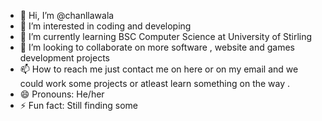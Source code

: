 - 👋 Hi, I’m @chanllawala
- 👀 I’m interested in coding and developing   
- 🌱 I’m currently learning BSC Computer Science at University of Stirling   
- 💞️ I’m looking to collaborate on more software , website and games development projects 
- 📫 How to reach me just contact me on here or on my email and we could work some projects or atleast learn something on the way .
- 😄 Pronouns: He/her
- ⚡ Fun fact: Still finding some 

<!---
chanllawala/chanllawala is a ✨ special ✨ repository because its `README.md` (this file) appears on your GitHub profile.
You can click the Preview link to take a look at your changes.
--->
